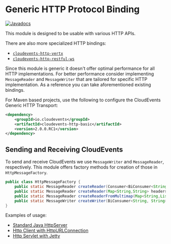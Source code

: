 # Generic HTTP Protocol Binding

[![Javadocs](http://www.javadoc.io/badge/io.cloudevents/cloudevents-http-basic.svg?color=green)](http://www.javadoc.io/doc/io.cloudevents/cloudevents-http-basic)

This module is designed to be usable with various HTTP APIs.

There are also more specialized HTTP bindings:
* [`cloudevents-http-vertx`](../vertx)
* [`cloudevents-http-restful-ws`](../restful-ws)

Since this module is generic it doesn't offer optimal performance for all HTTP implementations.
For better performance consider implementing `MessageReader` and `MessageWriter` that are
tailored for specific HTTP implementation. As a reference you can take aforementioned existing bindings.

For Maven based projects, use the following to configure the CloudEvents Generic HTTP Transport:

```xml
<dependency>
    <groupId>io.cloudevents</groupId>
    <artifactId>cloudevents-http-basic</artifactId>
    <version>2.0.0.RC1</version>
</dependency>
```

## Sending and Receiving CloudEvents

To send and receive CloudEvents we use `MessageWriter` and `MessageReader`, respectively.
This module offers factory methods for creation of those in `HttpMessageFactory`.

```java
public class HttpMessageFactory {
    public static MessageReader createReader(Consumer<BiConsumer<String,String>> forEachHeader, byte[] body);
    public static MessageReader createReader(Map<String,String> headers, byte[] body);
    public static MessageReader createReaderFromMultimap(Map<String,List<String>> headers, byte[] body);
    public static MessageWriter createWriter(BiConsumer<String, String> putHeader, Consumer<byte[]> sendBody);
}
```

Examples of usage:
* [Standard Java HttpServer](../../examples/basic-http/src/main/java/io/cloudevents/examples/http/basic/BasicHttpServer.java)
* [Http Client with HttpURLConnection](../../examples/basic-http/src/main/java/io/cloudevents/examples/http/basic/HttpURLConnectionClient.java)
* [Http Servlet with Jetty](../../examples/basic-http/src/main/java/io/cloudevents/examples/http/basic/JettyServer.java)
